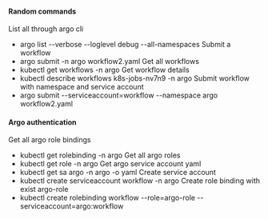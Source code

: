 #### Random commands
List all through argo cli
* argo list --verbose --loglevel debug --all-namespaces
Submit a workflow
* argo submit -n argo workflow2.yaml
Get all workflows
* kubectl get workflows -n argo
Get workflow details
* kubectl describe workflows k8s-jobs-nv7n9 -n argo
Submit workflow with namespace and service account
* argo submit --serviceaccount=workflow --namespace argo workflow2.yaml

#### Argo authentication 
Get all argo role bindings 
* kubectl get rolebinding  -n argo
Get all argo roles
* kubectl get role  -n argo
Get argo service account yaml
* kubectl get sa argo -n argo -o yaml
Create service account
* kubectl create serviceaccount workflow -n argo
Create role binding with exist argo-role
* kubectl create rolebinding workflow --role=argo-role --serviceaccount=argo:workflow
